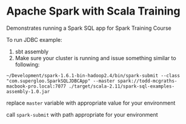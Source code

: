 # Apache Spark with Scala Training

Demonstrates running a Spark SQL app for Spark Training Course

To run JDBC example:
1. sbt assembly
2. Make sure your cluster is running and issue something similar to following:

```
~/Development/spark-1.6.1-bin-hadoop2.4/bin/spark-submit --class "com.supergloo.SparkSQLJDBCApp" --master spark://todd-mcgraths-macbook-pro.local:7077 ./target/scala-2.11/spark-sql-examples-assembly-1.0.jar
```

replace `master` variable with appropriate value for your environment

call `spark-submit` with path appropriate for your environment



